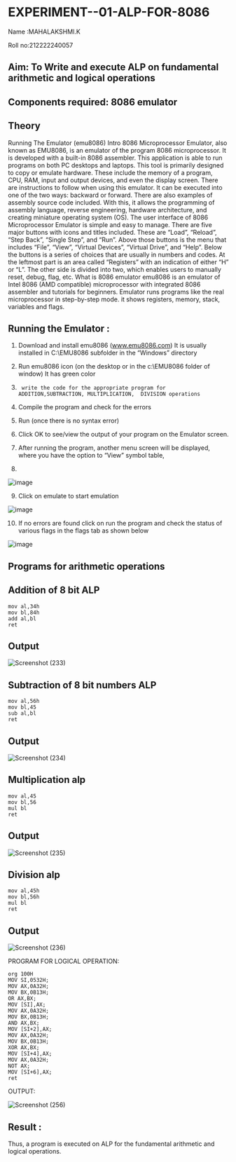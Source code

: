# EXPERIMENT--01-ALP-FOR-8086
Name :MAHALAKSHMI.K

Roll no:212222240057


## Aim: To Write and execute ALP on fundamental arithmetic and logical operations
## Components required: 8086  emulator 
## Theory 
Running The Emulator (emu8086) Intro 8086 Microprocessor Emulator, also known as EMU8086, is an emulator of the program 8086 microprocessor. It is developed with a built-in 8086 assembler. This application is able to run programs on both PC desktops and laptops. This tool is primarily designed to copy or emulate hardware. These include the memory of a program, CPU, RAM, input and output devices, and even the display screen. There are instructions to follow when using this emulator. It can be executed into one of the two ways: backward or forward. There are also examples of assembly source code included. With this, it allows the programming of assembly language, reverse engineering, hardware architecture, and creating miniature operating system (OS). The user interface of 8086 Microprocessor Emulator is simple and easy to manage. There are five major buttons with icons and titles included. These are “Load”, “Reload”, “Step Back”, “Single Step”, and “Run”. Above those buttons is the menu that includes “File”, “View”, “Virtual Devices”, “Virtual Drive”, and “Help”. Below the buttons is a series of choices that are usually in numbers and codes. At the leftmost part is an area called “Registers” with an indication of either “H” or “L”. The other side is divided into two, which enables users to manually reset, debug, flag, etc. What is 8086 emulator emu8086 is an emulator of Intel 8086 (AMD compatible) microprocessor with integrated 8086 assembler and tutorials for beginners. Emulator runs programs like the real microprocessor in step-by-step mode. it shows registers, memory, stack, variables and flags.


 ## Running the Emulator :
1.	Download and install emu8086 (www.emu8086.com) It is usually installed in C:\EMU8086 subfolder in the “Windows” directory
2.	  Run  emu8086 icon (on the desktop or in the c:\EMU8086 folder of window) It has green color 
 
 
3.		write the code for the appropriate program for ADDITION,SUBTRACTION, MULTIPLICATION,  DIVISION operations 

4.	 Compile the program and check for the errors 
5.	Run (once there is no syntax error) 

6.	Click OK to see/view the output of your program on the Emulator screen. 


7.	After running the program, another menu screen will be displayed, where you have the option to “View” symbol table,
8.	 


![image](https://user-images.githubusercontent.com/36288975/189273263-d65baae9-4b8f-4723-afb3-c0ffa4052b04.png)











9.	Click on emulate to start emulation 








![image](https://user-images.githubusercontent.com/36288975/189273273-9bb36ec1-e2e8-4892-8d35-37707332bfdc.png)








10.	If no errors are found click on run the program and check the status of various flags in the flags tab as shown below 






![image](https://user-images.githubusercontent.com/36288975/189273277-113a2a33-4a40-4ff8-95a5-ecd3a1f504fe.png)







## Programs for arithmetic  operations

## Addition  of 8 bit ALP 

```
mov al,34h
mov bl,84h
add al,bl
ret
```
## Output 

![Screenshot (233)](https://github.com/maha712/EXPERIMENT--01-ALP-FOR-8086/assets/121156360/0c5c4ba7-dd7d-4d5e-8144-28ae0307398b)

 
## Subtraction   of 8 bit numbers  ALP 
```
mov al,56h
mov bl,45
sub al,bl
ret
```
 
## Output  

![Screenshot (234)](https://github.com/maha712/EXPERIMENT--01-ALP-FOR-8086/assets/121156360/26337e53-5d2c-4a17-8dbe-6a66d05358f3)

## Multiplication alp 
```
mov al,45
mov bl,56
mul bl
ret
```
 ## Output  
 
![Screenshot (235)](https://github.com/maha712/EXPERIMENT--01-ALP-FOR-8086/assets/121156360/61892747-c1bc-4355-a827-2daa30decf6c)


## Division alp 
```
mov al,45h
mov bl,56h
mul bl
ret
```
## Output  

![Screenshot (236)](https://github.com/maha712/EXPERIMENT--01-ALP-FOR-8086/assets/121156360/f9c49ac3-ac36-4c44-a25f-42b069889e93)


PROGRAM FOR LOGICAL  OPERATION:

```
org 100H  
MOV SI,0532H;
MOV AX,0A32H;
MOV BX,0B13H;
OR AX,BX;
MOV [SI],AX;
MOV AX,0A32H;
MOV BX,0B13H;
AND AX,BX; 
MOV [SI+2],AX;
MOV AX,0A32H;
MOV BX,0B13H; 
XOR AX,BX;    
MOV [SI+4],AX;
MOV AX,0A32H;
NOT AX; 
MOV [SI+6],AX;
ret 
```
OUTPUT:

![Screenshot (256)](https://github.com/maha712/EXPERIMENT--01-ALP-FOR-8086/assets/121156360/a982f3a7-bf63-4f39-9a46-cb880af3a992)


## Result :
 Thus, a program is executed on ALP for the fundamental arithmetic and logical operations.








